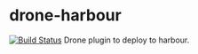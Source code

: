 # drone-harbour
[![Build Status](https://drone.io/github.com/riolet/drone-harbour/status.png)](https://drone.io/github.com/riolet/drone-harbour/latest)
Drone plugin to deploy to harbour.
